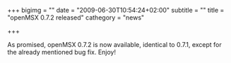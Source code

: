 +++
bigimg = ""
date = "2009-06-30T10:54:24+02:00"
subtitle = ""
title = "openMSX 0.7.2 released"
cathegory = "news"

+++

As promised, openMSX 0.7.2 is now available, identical to 0.7.1, except for the already mentioned bug fix. Enjoy!
